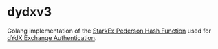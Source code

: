 # dydxv3

Golang implementation of the [StarkEx Pederson Hash Function] used for [dYdX
Exchange Authentication].

[StarkEx Pederson Hash Function]: https://docs.starkware.co/starkex-v4/crypto/pedersen-hash-function
[dYdX Exchange Authentication]: https://docs.dydx.exchange/#authentication
